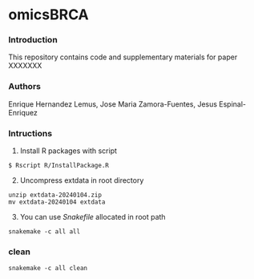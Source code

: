 # omicsBRCA

### Introduction

This repository contains code and supplementary materials for paper XXXXXXX

### Authors
Enrique Hernandez Lemus, Jose Maria Zamora-Fuentes, Jesus Espinal-Enriquez

### Intructions

1. Install R packages with script

```
$ Rscript R/InstallPackage.R
```

2. Uncompress extdata in root directory

```
unzip extdata-20240104.zip
mv extdata-20240104 extdata
```

3. You can use *Snakefile* allocated in root path

```
snakemake -c all all
```


### clean
```
snakemake -c all clean
```
